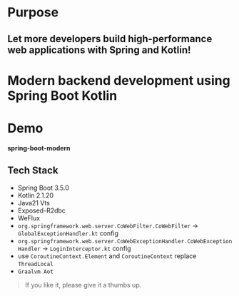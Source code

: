 # Purpose
## Let more developers build high-performance web applications with Spring and Kotlin!

# Modern backend development using Spring Boot Kotlin

# Demo
**spring-boot-modern**

## Tech Stack
* Spring Boot 3.5.0
* Kotlin 2.1.20
* Java21 Vts
* Exposed-R2dbc
* WeFlux
* `org.springframework.web.server.CoWebFilter.CoWebFilter` -> `GlobalExceptionHandler.kt` config
* `org.springframework.web.server.CoWebExceptionHandler.CoWebExceptionHandler` -> `LoginInterceptor.kt` config
* use `CoroutineContext.Element` and `CoroutineContext` replace `ThreadLocal`
* `Graalvm Aot`

> If you like it, please give it a thumbs up.